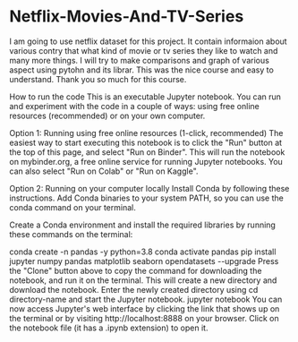 # Netflix-Movies-And-TV-Series
I am going to use netflix dataset for this project. It contain informaion about various contry that what kind of movie or tv series they like to watch and many more things. I will try to make comparisons and graph of various aspect using pytohn and its librar. This was the nice course and easy to understand. Thank you so much for this course.

How to run the code
This is an executable Jupyter notebook. You can run and experiment with the code in a couple of ways: using free online resources (recommended) or on your own computer.

Option 1: Running using free online resources (1-click, recommended)
The easiest way to start executing this notebook is to click the "Run" button at the top of this page, and select "Run on Binder". This will run the notebook on mybinder.org, a free online service for running Jupyter notebooks. You can also select "Run on Colab" or "Run on Kaggle".

Option 2: Running on your computer locally
Install Conda by following these instructions. Add Conda binaries to your system PATH, so you can use the conda command on your terminal.

Create a Conda environment and install the required libraries by running these commands on the terminal:

conda create -n pandas -y python=3.8 
conda activate pandas
pip install jupyter numpy pandas matplotlib seaborn opendatasets --upgrade
Press the "Clone" button above to copy the command for downloading the notebook, and run it on the terminal. This will create a new directory and download the notebook.
Enter the newly created directory using cd directory-name and start the Jupyter notebook.
jupyter notebook
You can now access Jupyter's web interface by clicking the link that shows up on the terminal or by visiting http://localhost:8888 on your browser. Click on the notebook file (it has a .ipynb extension) to open it.
